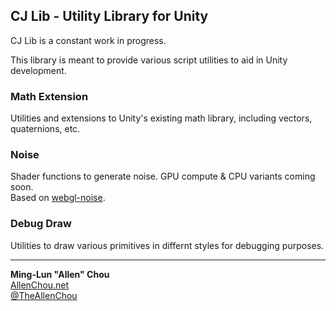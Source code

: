 ## CJ Lib - Utility Library for Unity

CJ Lib is a constant work in progress.

This library is meant to provide various script utilities to aid in Unity development.


### Math Extension

Utilities and extensions to Unity's existing math library, including vectors, quaternions, etc.


### Noise

Shader functions to generate noise. GPU compute & CPU variants coming soon.  
Based on [webgl-noise](https://github.com/ashima/webgl-noise).  

### Debug Draw

Utilities to draw various primitives in differnt styles for debugging purposes.


----
**Ming-Lun "Allen" Chou**  
[AllenChou.net](http://AllenChou.net)  
[@TheAllenChou](http://twitter.com/TheAllenChou)  
